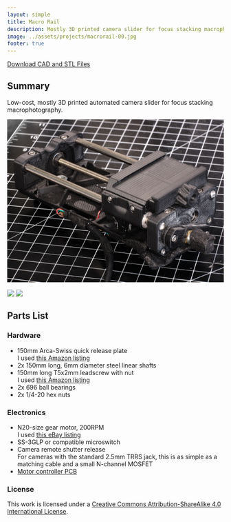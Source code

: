 ```yaml
---
layout: simple
title: Macro Rail
description: Mostly 3D printed camera slider for focus stacking macrophotography
image: ../assets/projects/macrorail-00.jpg
footer: true
---
```


<a href="https://1drv.ms/f/s!AsRZF_y9JrDUoLtMd405sSX-Ant2sQ?e=O6MsAh" class="button">Download CAD and STL Files</a>

## Summary
Low-cost, mostly 3D printed automated camera slider for focus stacking macrophotography.

![](../assets/projects/macrorail-00.jpg)

![](../assets/projects/macrorail-01.jpg)
![](../assets/projects/macrorail-02.jpg)

## Parts List
### Hardware
* 150mm Arca-Swiss quick release plate\
I used [this Amazon listing]()
* 2x 150mm long, 6mm diameter steel linear shafts
* 150mm long T5x2mm leadscrew with nut\
I used [this Amazon listing]()
* 2x 696 ball bearings
* 2x 1/4-20 hex nuts

### Electronics
* N20-size gear motor, 200RPM\
I used [this eBay listing]()
* SS-3GLP or compatible microswitch
* Camera remote shutter release\
For cameras with the standard 2.5mm TRRS jack, this is as simple as a matching cable and a small N-channel MOSFET
* [Motor controller PCB](https://jackw01.github.io/ripplecounter/)

### License
This work is licensed under a [Creative Commons Attribution-ShareAlike 4.0 International License](http://creativecommons.org/licenses/by-sa/4.0/).
